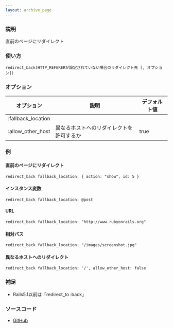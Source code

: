 ```yaml
---
layout: archive_page
---
```

### 説明
直前のページにリダイレクト

### 使い方
    redirect_back(HTTP_REFERERが設定されていない場合のリダイレクト先 [, オプション])

### オプション

オプション              | 説明                    | デフォルト値
-------------------|-------------------------|-------
:fallback_location |                         |
:allow_other_host  | 異なるホストへのリダイレクトを許可するか | true

### 例
#### 直前のページにリダイレクト
    redirect_back fallback_location: { action: "show", id: 5 }

#### インスタンス変数
    redirect_back fallback_location: @post

#### URL
    redirect_back fallback_location: "http://www.rubyonrails.org"

#### 相対パス
    redirect_back fallback_location: "/images/screenshot.jpg"

#### 異なるホストへのリダイレクト
    redirect_back fallback_location: '/', allow_other_host: false

### 補足
* Rails5.1以前は「redirect_to :back」

### ソースコード
* [GitHub](https://github.com/rails/rails/blob/ac30e389ecfa0e26e3d44c1eda8488ddf63b3ecc/actionpack/lib/action_controller/metal/redirecting.rb#L90)